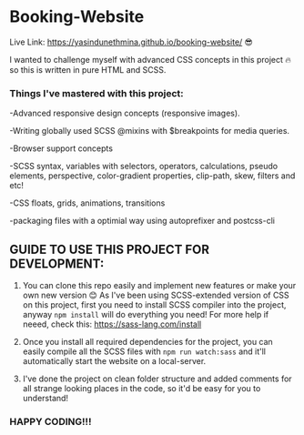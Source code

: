 # Booking-Website

Live Link: https://yasindunethmina.github.io/booking-website/ 😎

I wanted to challenge myself with advanced CSS concepts in this project 🔥 so this is written in pure HTML and SCSS.

### Things I've mastered with this project:

-Advanced responsive design concepts (responsive images).

-Writing globally used SCSS @mixins with $breakpoints for media queries.

-Browser support concepts

-SCSS syntax, variables with selectors, operators, calculations, pseudo elements, perspective, color-gradient properties, clip-path, skew, filters and etc!

-CSS floats, grids, animations, transitions

-packaging files with a optimial way using autoprefixer and postcss-cli

## GUIDE TO USE THIS PROJECT FOR DEVELOPMENT:

1. You can clone this repo easily and implement new features or make your own new version 😊 As I've been using SCSS-extended version of CSS on this project, first you need to install SCSS compiler into the project, anyway ``` npm install ``` will do everything you need! For more help if neeed, check this: https://sass-lang.com/install

2. Once you install all required dependencies for the project, you can easily compile all the SCSS files with ``` npm run watch:sass ``` and it'll automatically start the website on a local-server.

3. I've done the project on clean folder structure and added comments for all strange looking places in the code, so it'd be easy for you to understand!

### HAPPY CODING!!!

